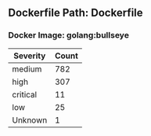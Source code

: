 ## Dockerfile Path: Dockerfile

### Docker Image: golang:bullseye
| Severity | Count |
|----------|-------|
| medium | 782 |
| high | 307 |
| critical | 11 |
| low | 25 |
| Unknown | 1 |